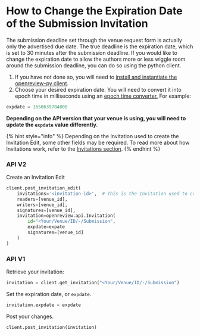 # How to Change the Expiration Date of the Submission Invitation

The submission deadline set through the venue request form is actually only the advertised due date. The true deadline is the expiration date, which is set to 30 minutes after the submission deadline. If you would like to change the expiration date to allow the authors more or less wiggle room around the submission deadline, you can do so using the python client.&#x20;

1. If you have not done so, you will need to [install and instantiate the openreview-py client](../../getting-started/using-the-api/installing-and-instantiating-the-python-client.md).&#x20;
2. Choose your desired expiration date. You will need to convert it into epoch time in milliseconds using an [epoch time converter.](https://www.epochconverter.com/) For example:&#x20;

```python
expdate = 1650639704000
```

**Depending on the API version that your venue is using, you will need to update the `expdate` value differently.**

{% hint style="info" %}
Depending on the Invitation used to create the Invitation Edit, some other fields may be required. To read more about how Invitations work, refer to the [Invitations section](../../reference/api-v2/entities/invitation.md).
{% endhint %}

### API V2

Create an Invitation Edit

```python
client.post_invitation_edit(
    invitations='<invitation-id>',  # This is the Invitation used to create this Invitation Edit
    readers=[venue_id],
    writers=[venue_id],
    signatures=[venue_id],
    invitation=openreview.api.Invitation(
        id="<Your/Venue/ID/-/Submission",
        expdate=expate
        signatures=[venue_id]
    )
)
```

### API V1

Retrieve your invitation:&#x20;

```python
invitation = client.get_invitation("<Your/Venue/ID/-/Submission")
```

Set the expiration date, or `expdate`.&#x20;

```python
invitation.expdate = expdate
```

Post your changes.

```python
client.post_invitation(invitation)
```
